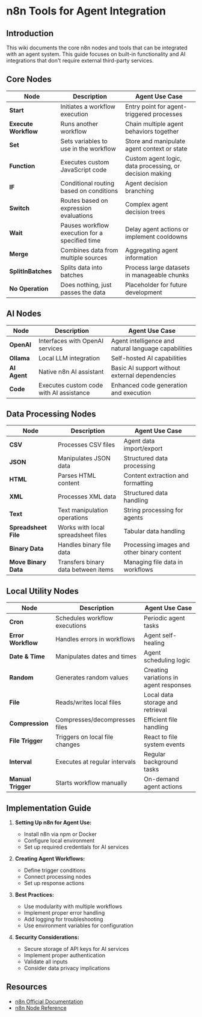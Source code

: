 # n8n Tools for Agent Integration

## Introduction

This wiki documents the core n8n nodes and tools that can be integrated with an agent system. This guide focuses on built-in functionality and AI integrations that don't require external third-party services.

## Core Nodes

| Node | Description | Agent Use Case |
|------|-------------|---------------|
| **Start** | Initiates a workflow execution | Entry point for agent-triggered processes |
| **Execute Workflow** | Runs another workflow | Chain multiple agent behaviors together |
| **Set** | Sets variables to use in the workflow | Store and manipulate agent context or state |
| **Function** | Executes custom JavaScript code | Custom agent logic, data processing, or decision making |
| **IF** | Conditional routing based on conditions | Agent decision branching |
| **Switch** | Routes based on expression evaluations | Complex agent decision trees |
| **Wait** | Pauses workflow execution for a specified time | Delay agent actions or implement cooldowns |
| **Merge** | Combines data from multiple sources | Aggregating agent information |
| **SplitInBatches** | Splits data into batches | Process large datasets in manageable chunks |
| **No Operation** | Does nothing, just passes the data | Placeholder for future development |

## AI Nodes

| Node | Description | Agent Use Case |
|------|-------------|---------------|
| **OpenAI** | Interfaces with OpenAI services | Agent intelligence and natural language capabilities |
| **Ollama** | Local LLM integration | Self-hosted AI capabilities |
| **AI Agent** | Native n8n AI assistant | Basic AI support without external dependencies |
| **Code** | Executes custom code with AI assistance | Enhanced code generation and execution |

## Data Processing Nodes

| Node | Description | Agent Use Case |
|------|-------------|---------------|
| **CSV** | Processes CSV files | Agent data import/export |
| **JSON** | Manipulates JSON data | Structured data processing |
| **HTML** | Parses HTML content | Content extraction and formatting |
| **XML** | Processes XML data | Structured data handling |
| **Text** | Text manipulation operations | String processing for agents |
| **Spreadsheet File** | Works with local spreadsheet files | Tabular data handling |
| **Binary Data** | Handles binary file data | Processing images and other binary content |
| **Move Binary Data** | Transfers binary data between items | Managing file data in workflows |

## Local Utility Nodes

| Node | Description | Agent Use Case |
|------|-------------|---------------|
| **Cron** | Schedules workflow executions | Periodic agent tasks |
| **Error Workflow** | Handles errors in workflows | Agent self-healing |
| **Date & Time** | Manipulates dates and times | Agent scheduling logic |
| **Random** | Generates random values | Creating variations in agent responses |
| **File** | Reads/writes local files | Local data storage and retrieval |
| **Compression** | Compresses/decompresses files | Efficient file handling |
| **File Trigger** | Triggers on local file changes | React to file system events |
| **Interval** | Executes at regular intervals | Regular background tasks |
| **Manual Trigger** | Starts workflow manually | On-demand agent actions |

## Implementation Guide

1. **Setting Up n8n for Agent Use:**
   - Install n8n via npm or Docker
   - Configure local environment
   - Set up required credentials for AI services

2. **Creating Agent Workflows:**
   - Define trigger conditions
   - Connect processing nodes
   - Set up response actions

3. **Best Practices:**
   - Use modularity with multiple workflows
   - Implement proper error handling
   - Add logging for troubleshooting
   - Use environment variables for configuration

4. **Security Considerations:**
   - Secure storage of API keys for AI services
   - Implement proper authentication
   - Validate all inputs
   - Consider data privacy implications

## Resources

- [n8n Official Documentation](https://docs.n8n.io/)
- [n8n Node Reference](https://docs.n8n.io/integrations/)
